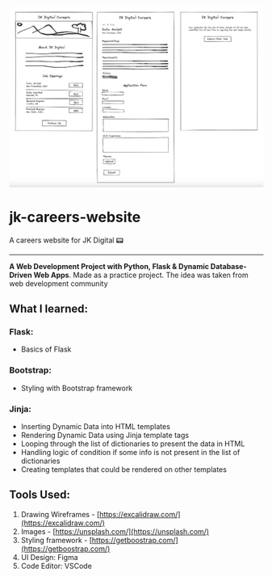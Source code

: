 ![](./readmeImg/quick-wireframe.png)

# jk-careers-website

A careers website for JK Digital 📟

---

**A Web Development Project with Python, Flask & Dynamic Database-Driven Web Apps**. Made as a practice project. The idea was taken from web development community <br>

## What I learned:

### Flask:
- Basics of Flask
### Bootstrap:
- Styling with Bootstrap framework
### Jinja:
- Inserting Dynamic Data into HTML templates
- Rendering Dynamic Data using Jinja template tags
- Looping through the list of dictionaries to present the data in HTML
- Handling logic of condition if some info is not present in the list of dictionaries
- Creating templates that could be rendered on other templates

## Tools Used:

1. Drawing Wireframes - [https://excalidraw.com/](https://excalidraw.com/)
2. Images - [https://unsplash.com/](https://unsplash.com/)
3. Styling framework - [https://getboostrap.com/](https://getboostrap.com/)
4. UI Design: Figma
5. Code Editor: VSCode
